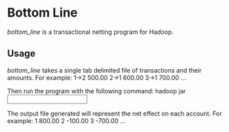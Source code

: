 Bottom Line
===========
*bottom_line* is a transactional netting program for Hadoop.

Usage
-----
*bottom_line* takes a single tab delimited file of transactions and their amounts.  For example:
    1->2  500.00
    2->1  600.00
    3->1  700.00
    ...
    
Then run the program with the following command:
    hadoop jar <jar file> <input> <output>

The output file generated will represent the net effect on each account.  For example:
    1 800.00
    2 -100.00
    3 -700.00
    ...
